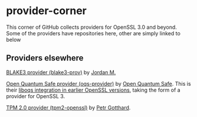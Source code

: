 # provider-corner

This corner of GitHub collects providers for OpenSSL 3.0 and beyond.
Some of the providers have repositories here, other are simply linked to below

## Providers elsewhere

[BLAKE3 provider (blake3-prov)](https://github.com/J-Montgomery/blake3-prov) by 
[Jordan M.](https://github.com/J-Montgomery)

[Open Quantum Safe provider (oqs-provider)](https://github.com/open-quantum-safe/oqs-provider) by [Open Quantum Safe](https://github.com/open-quantum-safe).
This is their [liboqs integration in earlier OpenSSL versions](https://github.com/open-quantum-safe/openssl), taking the form of a provider for OpenSSL 3.

[TPM 2.0 provider (tpm2-openssl)](https://github.com/gotthardp/tpm2-openssl) by [Petr Gotthard](https://github.com/gotthardp).
